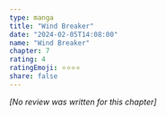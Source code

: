```yaml
---
type: manga
title: "Wind Breaker"
date: "2024-02-05T14:08:00"
name: "Wind Breaker"
chapter: 7
rating: 4
ratingEmoji: ⭐️⭐️⭐️⭐️
share: false
---
```


_[No review was written for this chapter]_
